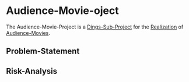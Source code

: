 # Audience-Movie-oject <a id="1"/>

The Audience-Movie-Project is a [Dings-Sub-Project](300000033.md) for the [Realization](600033.md) of [Audience-Movies](600146.md).

## Problem-Statement <a id="1000"/>

## Risk-Analysis <a id="2000"/>
